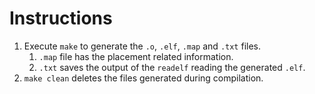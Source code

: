 # Instructions

1. Execute `make` to generate the `.o`, `.elf`, `.map` and `.txt` files.
   1. `.map` file has the placement related information.
   1. `.txt` saves the output of the `readelf` reading the generated `.elf`.
1. `make clean` deletes the files generated during compilation.

